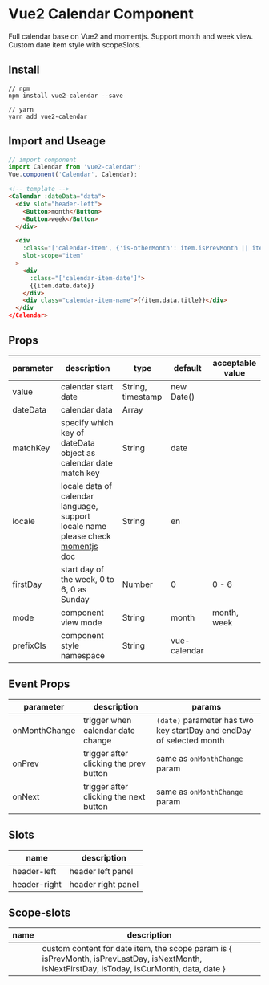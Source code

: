 # Vue2 Calendar Component

Full calendar base on Vue2 and momentjs. Support month and week view. Custom date item style with scopeSlots.

## Install

```shell
// npm
npm install vue2-calendar --save

// yarn
yarn add vue2-calendar
```

## Import and Useage

```javascript
// import component
import Calendar from 'vue2-calendar';
Vue.component('Calendar', Calendar);
```

```html
<!-- template -->
<Calendar :dateData="data">
  <div slot="header-left">
    <Button>month</Button>
    <Button>week</Button>
  </div>

  <div
    :class="['calendar-item', {'is-otherMonth': item.isPrevMonth || item.isNextMonth}]"
    slot-scope="item"
  >
    <div
      :class="['calendar-item-date']">
      {{item.date.date}}
    </div>
    <div class="calendar-item-name">{{item.data.title}}</div>
  </div
</Calendar>
```

## Props

| parameter | description                                                                                                         | type              | default      | acceptable value |
| --------- | ------------------------------------------------------------------------------------------------------------------- | ----------------- | ------------ | ---------------- |
| value     | calendar start date                                                                                                 | String, timestamp | new Date()   |                  |
| dateData  | calendar data                                                                                                       | Array             |              |                  |
| matchKey  | specify which key of dateData object as calendar date match key                                                     | String            | date         |                  |
| locale    | locale data of calendar language, support locale name please check [momentjs](http://momentjs.com/docs/#/i18n/) doc | String            | en           |                  |
| firstDay  | start day of the week, 0 to 6, 0 as Sunday                                                                          | Number            | 0            | 0 - 6            |
| mode      | component view mode                                                                                                 | String            | month        | month, week      |
| prefixCls | component style namespace                                                                                           | String            | vue-calendar |                  |

## Event Props

| parameter     | description                            | params                                                               |
| ------------- | -------------------------------------- | -------------------------------------------------------------------- |
| onMonthChange | trigger when calendar date change      | `(date)` parameter has two key startDay and endDay of selected month |
| onPrev        | trigger after clicking the prev button | same as `onMonthChange` param                                        |
| onNext        | trigger after clicking the next button | same as `onMonthChange` param                                        |

## Slots

| name         | description        |
| ------------ | ------------------ |
| header-left  | header left panel  |
| header-right | header right panel |

## Scope-slots

| name | description                                                                                                                                   |
| ---- | --------------------------------------------------------------------------------------------------------------------------------------------- |
|      | custom content for date item, the scope param is { isPrevMonth, isPrevLastDay, isNextMonth, isNextFirstDay, isToday, isCurMonth, data, date } |
